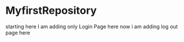 # MyfirstRepository
starting here
I am adding only Login Page here
now i am adding log out page here

